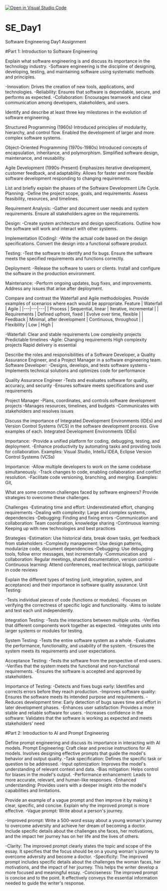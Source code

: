 [![Open in Visual Studio Code](https://classroom.github.com/assets/open-in-vscode-2e0aaae1b6195c2367325f4f02e2d04e9abb55f0b24a779b69b11b9e10269abc.svg)](https://classroom.github.com/online_ide?assignment_repo_id=15565960&assignment_repo_type=AssignmentRepo)
# SE_Day1

Software Engineering Day1 Assignment

#Part 1: Introduction to Software Engineering

Explain what software engineering is and discuss its importance in the technology industry. -Software engineering is the discipline of designing, developing, testing, and maintaining software using systematic methods and principles.

-Innovation: Drives the creation of new tools, applications, and technologies. -Reliability: Ensures that software is dependable, secure, and performs as expected. -Collaboration: Encourages teamwork and clear communication among developers, stakeholders, and users.

Identify and describe at least three key milestones in the evolution of software engineering.

Structured Programming (1960s) Introduced principles of modularity, hierarchy, and control flow. Enabled the development of larger and more complex software systems.

Object-Oriented Programming (1970s-1980s) Introduced concepts of encapsulation, inheritance, and polymorphism. Simplified software design, maintenance, and reusability.

Agile Development (1990s-Present) Emphasizes iterative development, customer feedback, and adaptability. Allows for faster and more flexible software development responding to changing requirements.

List and briefly explain the phases of the Software Development Life Cycle. Planning: -Define the project scope, goals, and requirements. Assess feasibility, resources, and timelines.

Requirement Analysis: -Gather and document user needs and system requirements. Ensure all stakeholders agree on the requirements.

Design: -Create system architecture and design specifications. Outline how the software will work and interact with other systems.

Implementation (Coding): -Write the actual code based on the design specifications. Convert the design into a functional software product.

Testing: -Test the software to identify and fix bugs. Ensure the software meets the specified requirements and functions correctly.

Deployment: -Release the software to users or clients. Install and configure the software in the production environment.

Maintenance: -Perform ongoing updates, bug fixes, and improvements. Address any issues that arise after deployment.

Compare and contrast the Waterfall and Agile methodologies. Provide examples of scenarios where each would be appropriate. Feature | Waterfall | Agile | |---|---|---| | Process | Sequential, linear | Iterative, incremental | | Requirements | Defined upfront, fixed | Evolve over time, flexible | | Feedback | Minimal, after development | Continuous, throughout | | Flexibility | Low | High |

-Waterfall: Clear and stable requirements Low complexity projects Predictable timelines -Agile: Changing requirements High complexity projects Rapid delivery is essential

Describe the roles and responsibilities of a Software Developer, a Quality Assurance Engineer, and a Project Manager in a software engineering team. Software Developer: -Designs, develops, and tests software systems -Implements technical solutions and optimizes code for performance

Quality Assurance Engineer -Tests and evaluates software for quality, accuracy, and security -Ensures software meets specifications and user requirements

Project Manager -Plans, coordinates, and controls software development projects -Manages resources, timelines, and budgets -Communicates with stakeholders and resolves issues

Discuss the importance of Integrated Development Environments (IDEs) and Version Control Systems (VCS) in the software development process. Give examples of each. Integrated Development Environments (IDEs)

Importance: -Provide a unified platform for coding, debugging, testing, and deployment. -Enhance productivity by automating tasks and providing tools for collaboration. Examples: Visual Studio, IntelliJ IDEA, Eclipse Version Control Systems (VCSs)

Importance: -Allow multiple developers to work on the same codebase simultaneously. -Track changes to code, enabling collaboration and conflict resolution. -Facilitate code versioning, branching, and merging. Examples: Git,

What are some common challenges faced by software engineers? Provide strategies to overcome these challenges.

Challenges -Estimating time and effort: Underestimated effort, changing requirements -Dealing with complexity: Large and complex systems, dependencies -Debugging: Finding and fixing errors -Communication and collaboration: Team coordination, knowledge sharing -Continuous learning: Keeping up with new technologies and best practices

Strategies -Estimation: Use historical data, break down tasks, get feedback from stakeholders -Complexity management: Use design patterns, modularize code, document dependencies -Debugging: Use debugging tools, follow error messages, test incrementally -Communication and collaboration: Regular meetings, shared documentation, version control -Continuous learning: Attend conferences, read technical blogs, participate in code reviews

Explain the different types of testing (unit, integration, system, and acceptance) and their importance in software quality assurance. Unit Testing:

-Tests individual pieces of code (functions or modules). -Focuses on verifying the correctness of specific logic and functionality. -Aims to isolate and test each unit independently.

Integration Testing: -Tests the interactions between multiple units. -Verifies that different components work together as expected. -Integrates units into larger systems or modules for testing.

System Testing: -Tests the entire software system as a whole. -Evaluates the performance, functionality, and usability of the system. -Ensures the system meets its requirements and user expectations.

Acceptance Testing: -Tests the software from the perspective of end-users. -Verifies that the system meets the functional and non-functional requirements. -Ensures the software is accepted and approved by stakeholders.

Importance of Testing: -Detects and fixes bugs early: Identifies and corrects errors before they reach production. -Improves software quality: Ensures the software meets its intended purpose and requirements. -Reduces development time: Early detection of bugs saves time and effort in later development phases. -Enhances user satisfaction: Provides a more stable and reliable software for users. -Increases confidence in the software: Validates that the software is working as expected and meets stakeholders' need

#Part 2: Introduction to AI and Prompt Engineering

Define prompt engineering and discuss its importance in interacting with AI models. Prompt Engineering: Craft clear and precise instructions for AI models. Involves designing effective prompts that guide the model's behavior and output quality. -Task specification: Defines the specific task or question to be addressed. -Input optimization: Improves the model's understanding of relevant context and data. -Bias mitigation: Helps control for biases in the model's output. -Performance enhancement: Leads to more accurate, relevant, and human-like responses. -Enhanced understanding: Provides users with a deeper insight into the model's capabilities and limitations.

Provide an example of a vague prompt and then improve it by making it clear, specific, and concise. Explain why the improved prompt is more effective. -Vague prompt: Write about a person's journey.

-Improved prompt: Write a 500-word essay about a young woman's journey to overcome adversity and achieve her dream of becoming a doctor. Include specific details about the challenges she faces, her motivations, and the impact her journey has on her life and the lives of others.

-Clarity: The improved prompt clearly states the topic and scope of the essay. It specifies that the focus should be on a young woman's journey to overcome adversity and become a doctor. -Specificity: The improved prompt includes specific details about the challenges the woman faces, her motivations, and the impact of her journey. This helps the writer develop a more focused and meaningful essay. -Conciseness: The improved prompt is concise and to the point. It effectively conveys the essential information needed to guide the writer's response.
